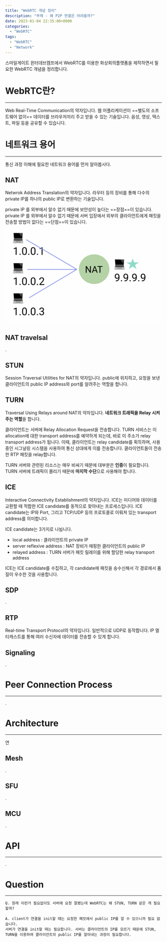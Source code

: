 ```yaml
---
title: "WebRTC 개념 정리"
description: "부제 - 왜 P2P 연결은 어려울까?"
date: 2023-01-04 22:35:00+0900
categories:
  - "WebRTC"
tags:
  - "WebRTC"
  - "Network"
---
```


스마일게이트 윈터데브캠프에서 WebRTC를 이용한 화상회의플랫폼을 제작하면서 필요한 WebRTC 개념을 정리합니다.

# WebRTC란?

---

Web Real-Time Communication의 약자입니다.
웹 어플리케이션이 ==별도의 소프트웨어 없이== 데이터를 브라우저끼리 주고 받을 수 있는 기술입니다.
음성, 영상, 텍스트, 파일 등을 공유할 수 있습니다.

# 네트워크 용어

---

통신 과정 이해에 필요한 네트워크 용어를 먼저 알아봅시다.

## NAT

Netwrok Address Translation의 약자입니다.
라우터 등의 장비를 통해 다수의 private IP를 하나의 public IP로 변환하는 기술입니다.

private IP 를 외부에서 알수 없기 때문에 보안성이 높다는 ==장점==이 있습니다.
private IP 를 외부에서 알수 없기 때문에 서버 입장에서 외부의 클라이언트에게 패킷을 전송할 방법이 없다는 ==단점==이 있습니다.
![image](./image.png)

## NAT travelsal

.

## STUN

Session Traversal Utilities for NAT의 약자입니다.
public에 위치하고, 요청을 보낸 클라이언트의 public IP address와 port를 알려주는 역할을 합니다.

## TURN

Traversal Using Relays around NAT의 약자입니다.
**네트워크 트래픽을 Relay 시켜주는 역할**을 합니다.

클라이언트는 서버에 Relay Allocation Request을 전송합니다.
TURN 서비스는 이 allocation에 대한 transport address를 예약하게 되는데, 바로 이 주소가 relay transport address가 됩니다.
이때, 클라이언트는 relay candidate를 획득하며, 사용 중인 시그널링 시스템을 사용하여 통신 상대에게 이를 전송합니다.
클라이언트들이 전송한 RTP 패킷을 relay합니다.

TURN 서버와 관련된 리소스는 매우 비싸기 때문에 대부분은 **인증**이 필요합니다.
TURN 서버에 트래픽이 몰리기 때문에 **마지막 수단**으로 사용해야 합니다.

## ICE

Interactive Connectivity Establishment의 약자입니다.
ICE는 미디어와 데이터를 교환할 때 적합한 ICE candidate를 동적으로 찾아내는 프로세스입니다.
ICE candidate는 IP와 Port, 그리고 TCP/UDP 등의 프로토콜로 이뤄져 있는 transport address를 의미합니다.

ICE candidate는 3가지로 나뉩니다.

- local address : 클라이언트의 private IP
- server reflexive address : NAT 장비가 매핑한 클라이언트의 public IP
- relayed address : TURN 서버가 패킷 릴레이를 위해 할당한 relay transport address

ICE는 ICE candidate를 수집하고, 각 candidate에 패킷을 송수신해서 각 경로에서 품질이 우수한 것을 사용합니다.

## SDP

.

## RTP

Real-time Transport Protocol의 약자입니다.
일반적으로 UDP로 동작합니다.
IP 멀티캐스트를 통해 여러 수신자에 데이터를 전송할 수 있게 합니다.

## Signaling

.

# Peer Connection Process

---

.

# Architecture

---

연

## Mesh

.

## SFU

.

## MCU

.

# API

---

.

# Question

---

```text
Q. 원래 이런거 필요없이도 서버에 요청 잘됐는데 WebRTC는 왜 STUN, TURN 같은 게 필요할까?

A. client가 연결을 init할 때는 요청한 패킷에서 public IP를 알 수 있으니까 필요 없습니다.
서버가 연결을 init할 때는 필요합니다. 서버는 클라이언트의 IP를 모르기 때문에 STUN, TURN을 이용하여 클라이언트의 public IP를 알아내는 과정이 필요합니다.
```
